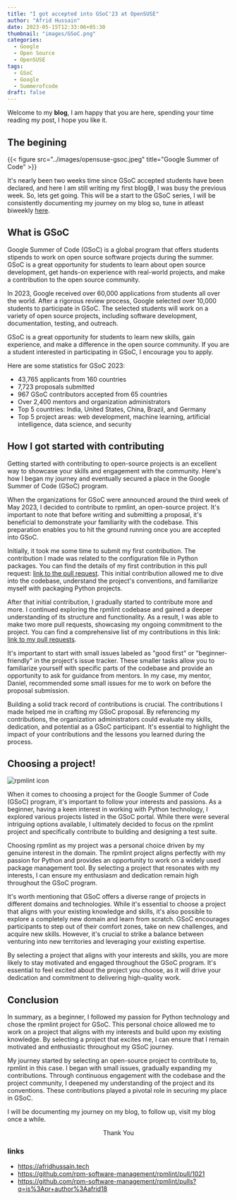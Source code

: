 ```yaml
---
title: "I got accepted into GSoC'23 at OpenSUSE"
author: "Afrid Hussain"
date: 2023-05-15T12:33:06+05:30
thumbnail: "images/GSoC.png"
categories:
  - Google 
  - Open Source
  - OpenSUSE
tags:
  - GSoC
  - Google
  - Summerofcode
draft: false
---
```



Welcome to my **blog**, I am happy that you are here, spending your time reading my post, I hope you like it.

## The begining

{{< figure src="../images/opensuse-gsoc.jpeg" title="Google Summer of Code" >}}

It's nearly been two weeks time since GSoC accepted students have been declared, and here I am still writing my first blog😅, I was busy the previous week. So, lets get going. This will be a start to the GSoC series, I will be consistently documenting my journey on my blog so, tune in atleast biweekly [here](https://afridhussain.tech).

## What is GSoC

Google Summer of Code (GSoC) is a global program that offers students stipends to work on open source software projects during the summer. GSoC is a great opportunity for students to learn about open source development, get hands-on experience with real-world projects, and make a contribution to the open source community.

In 2023, Google received over 60,000 applications from students all over the world. After a rigorous review process, Google selected over 10,000 students to participate in GSoC. The selected students will work on a variety of open source projects, including software development, documentation, testing, and outreach.

GSoC is a great opportunity for students to learn new skills, gain experience, and make a difference in the open source community. If you are a student interested in participating in GSoC, I encourage you to apply.

Here are some statistics for GSoC 2023:

* 43,765 applicants from 160 countries
* 7,723 proposals submitted
* 967 GSoC contributors accepted from 65 countries
* Over 2,400 mentors and organization administrators
* Top 5 countries: India, United States, China, Brazil, and Germany
* Top 5 project areas: web development, machine learning, artificial intelligence, data science, and security


## How I got started with contributing

Getting started with contributing to open-source projects is an excellent way to showcase your skills and engagement with the community. Here's how I began my journey and eventually secured a place in the Google Summer of Code (GSoC) program.

When the organizations for GSoC were announced around the third week of May 2023, I decided to contribute to rpmlint, an open-source project. It's important to note that before writing and submitting a proposal, it's beneficial to demonstrate your familiarity with the codebase. This preparation enables you to hit the ground running once you are accepted into GSoC.

Initially, it took me some time to submit my first contribution. The contribution I made was related to the configuration file in Python packages. You can find the details of my first contribution in this pull request: [link to the pull request](https://github.com/rpm-software-management/rpmlint/pull/1021). This initial contribution allowed me to dive into the codebase, understand the project's conventions, and familiarize myself with packaging Python projects.

After that initial contribution, I gradually started to contribute more and more. I continued exploring the rpmlint codebase and gained a deeper understanding of its structure and functionality. As a result, I was able to make two more pull requests, showcasing my ongoing commitment to the project. You can find a comprehensive list of my contributions in this link: [link to my pull requests](https://github.com/rpm-software-management/rpmlint/pulls?q=is%3Apr+author%3Aafrid18).

It's important to start with small issues labeled as "good first" or "beginner-friendly" in the project's issue tracker. These smaller tasks allow you to familiarize yourself with specific parts of the codebase and provide an opportunity to ask for guidance from mentors. In my case, my mentor, Daniel, recommended some small issues for me to work on before the proposal submission.

Building a solid track record of contributions is crucial. The contributions I made helped me in crafting my GSoC proposal. By referencing my contributions, the organization administrators could evaluate my skills, dedication, and potential as a GSoC participant. It's essential to highlight the impact of your contributions and the lessons you learned during the process.



## Choosing a project!

![rpmlint icon]()


When it comes to choosing a project for the Google Summer of Code (GSoC) program, it's important to follow your interests and passions. As a beginner, having a keen interest in working with Python technology, I explored various projects listed in the GSoC portal. While there were several intriguing options available, I ultimately decided to focus on the rpmlint project and specifically contribute to building and designing a test suite.

Choosing rpmlint as my project was a personal choice driven by my genuine interest in the domain. The rpmlint project aligns perfectly with my passion for Python and provides an opportunity to work on a widely used package management tool. By selecting a project that resonates with my interests, I can ensure my enthusiasm and dedication remain high throughout the GSoC program.

It's worth mentioning that GSoC offers a diverse range of projects in different domains and technologies. While it's essential to choose a project that aligns with your existing knowledge and skills, it's also possible to explore a completely new domain and learn from scratch. GSoC encourages participants to step out of their comfort zones, take on new challenges, and acquire new skills. However, it's crucial to strike a balance between venturing into new territories and leveraging your existing expertise.

By selecting a project that aligns with your interests and skills, you are more likely to stay motivated and engaged throughout the GSoC program. It's essential to feel excited about the project you choose, as it will drive your dedication and commitment to delivering high-quality work.



## Conclusion


In summary, as a beginner, I followed my passion for Python technology and chose the rpmlint project for GSoC. This personal choice allowed me to work on a project that aligns with my interests and build upon my existing knowledge. By selecting a project that excites me, I can ensure that I remain motivated and enthusiastic throughout my GSoC journey.

My journey started by selecting an open-source project to contribute to, rpmlint in this case. I began with small issues, gradually expanding my contributions. Through continuous engagement with the codebase and the project community, I deepened my understanding of the project and its conventions. These contributions played a pivotal role in securing my place in GSoC.


I will be documenting my journey on my blog, to follow up, visit my blog once a while.




<p align='center'> Thank You </p>


### links
- https://afridhussain.tech
- https://github.com/rpm-software-management/rpmlint/pull/1021
- https://github.com/rpm-software-management/rpmlint/pulls?q=is%3Apr+author%3Aafrid18



